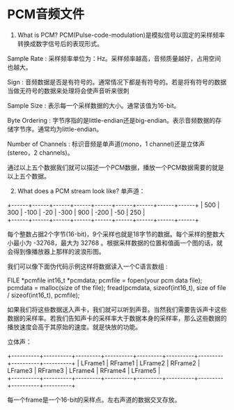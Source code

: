 # PCM音频文件
1. What is PCM?
PCM(Pulse-code-modulation)是模拟信号以固定的采样频率转换成数字信号后的表现形式。

Sample Rate : 
采样频率单位为：Hz。采样频率越高，音频质量越好，占用空间也越大。

Sign : 
音频数据是否是有符号的。通常情况下都是有符号的。若是将有符号的数据当做无符号的数据来处理将会使声音听来很刺

Sample Size : 
表示每一个采样数据的大小。通常该值为16-bit。

Byte Ordering : 
字节序指的是little-endian还是big-endian。表示音频数据的存储字节序。通常均为little-endian。

Number of Channels : 
标识音频是单声道(mono，1 channel)还是立体声(stereo，2 channels)。

通过以上五个数据我们就可以描述一个PCM数据，播放一个PCM数据需要的就是以上五个数据。

2. What does a PCM stream look like?
单声道：

+------+------+------+------+------+------+------+------+------+
|  500 |  300 | -100 | -20  | -300 |  900 | -200 |  -50 |  250 |      
+------+------+------+------+------+------+------+------+------+

每个整数占据2个字节(16-bit)，9个采样也就是18字节的数据。每个采样的整数大小最小为 -32768，最大为 32768 。根据采样数据的位置和值画一个图的话，就会得到像播放器上那样的波浪形图。

我们可以像下面伪代码示例这样将数据读入一个C语言数组 :

FILE *pcmfile
int16_t *pcmdata;
pcmfile = fopen(your pcm data file);
pcmdata = malloc(size of the file);
fread(pcmdata, sizeof(int16_t), size of file / sizeof(int16_t), pcmfile);  

如果我们将这些数据送入声卡，我们就可以听到声音。当然我们需要告诉声卡这些数据的采样率。若我们告知声卡的采样率大于数据本身的采样率，那么这些数据的播放速度会高于其原始的速度。就是快放的功能。

立体声：

 +----------+----------+---------+----------+---------+----------+---------+----------+----------+
 |  LFrame1 |  RFrame1 | LFrame2 | RFrame2  | LFrame3 |  RFrame3 | LFrame4 |  RFrame4 |  LFrame5 |      
 +----------+----------+---------+----------+---------+----------+---------+----------+----------+

每一个frame是一个16-bit的采样点。左右声道的数据交叉存放。



